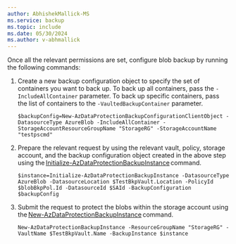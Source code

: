 ```yaml
---
author: AbhishekMallick-MS
ms.service: backup
ms.topic: include
ms.date: 05/30/2024
ms.author: v-abhmallick
---
```


Once all the relevant permissions are set, configure blob backup by running the following commands:

1. Create a new backup configuration object to specify the set of containers you want to back up. To back up all containers, pass the `-IncludeAllContainer` parameter. To back up specific containers, pass the list of containers to the `-VaultedBackupContainer` parameter. 

    ```azurepowershell-interactive
    $backupConfig=New-AzDataProtectionBackupConfigurationClientObject -DatasourceType AzureBlob -IncludeAllContainer -StorageAccountResourceGroupName "StorageRG" -StorageAccountName "testpscmd"
    ```

2. Prepare the relevant request by using the relevant vault, policy, storage account, and the backup configuration object created in the above step using the [Initialize-AzDataProtectionBackupInstance](/powershell/module/az.dataprotection/initialize-azdataprotectionbackupinstance) command.  

    ```azurepowershell-interactive
    $instance=Initialize-AzDataProtectionBackupInstance -DatasourceType AzureBlob -DatasourceLocation $TestBkpVault.Location -PolicyId $blobBkpPol.Id -DatasourceId $SAId -BackupConfiguration $backupConfig
    ```

3. Submit the request to protect the blobs within the storage account using the [New-AzDataProtectionBackupInstance](/powershell/module/az.dataprotection/new-azdataprotectionbackupinstance) command.

    ```azurepowershell-interactive
    New-AzDataProtectionBackupInstance -ResourceGroupName "StorageRG" -VaultName $TestBkpVault.Name -BackupInstance $instance
    ```

 